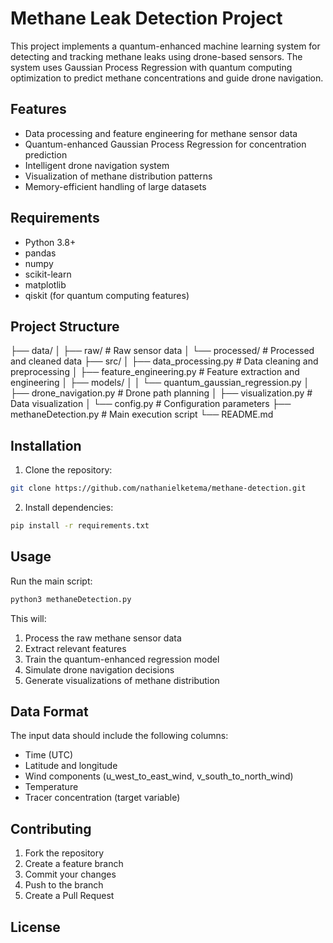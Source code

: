 # Methane Leak Detection Project

This project implements a quantum-enhanced machine learning system for detecting and tracking methane leaks using drone-based sensors. The system uses Gaussian Process Regression with quantum computing optimization to predict methane concentrations and guide drone navigation.

## Features

- Data processing and feature engineering for methane sensor data
- Quantum-enhanced Gaussian Process Regression for concentration prediction
- Intelligent drone navigation system
- Visualization of methane distribution patterns
- Memory-efficient handling of large datasets

## Requirements

- Python 3.8+
- pandas
- numpy
- scikit-learn
- matplotlib
- qiskit (for quantum computing features)

## Project Structure

├── data/
│ ├── raw/ # Raw sensor data
│ └── processed/ # Processed and cleaned data
├── src/
│ ├── data_processing.py # Data cleaning and preprocessing
│ ├── feature_engineering.py # Feature extraction and engineering
│ ├── models/
│ │ └── quantum_gaussian_regression.py
│ ├── drone_navigation.py # Drone path planning
│ ├── visualization.py # Data visualization
│ └── config.py # Configuration parameters
├── methaneDetection.py # Main execution script
└── README.md

## Installation

1. Clone the repository:

```bash
git clone https://github.com/nathanielketema/methane-detection.git
```

2. Install dependencies:
```bash
pip install -r requirements.txt
```

## Usage

Run the main script:
```bash
python3 methaneDetection.py
```

This will:
1. Process the raw methane sensor data
2. Extract relevant features
3. Train the quantum-enhanced regression model
4. Simulate drone navigation decisions
5. Generate visualizations of methane distribution

## Data Format

The input data should include the following columns:
- Time (UTC)
- Latitude and longitude
- Wind components (u_west_to_east_wind, v_south_to_north_wind)
- Temperature
- Tracer concentration (target variable)

## Contributing

1. Fork the repository
2. Create a feature branch
3. Commit your changes
4. Push to the branch
5. Create a Pull Request

## License


